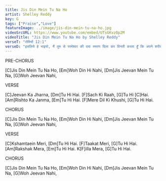 ```yaml
---
title: Jis Din Mein Tu Na Ho
artist: Shelley Reddy
key: G
tags: ["Praise","Love"]
featureImage: ../image/jis-din-mein-tu-na-ho.jpg
videoSrcURL: https://www.youtube.com/embed/UTsGKvzOp2M
videoTitle: "Jis Din Mein Tu Na Ho by Shelley Reddy"
verseT: "रोमियों 12:1"
verseD: "इसलिये हे भाइयो, मैं तुम से परमेश्‍वर की दया स्मरण दिला कर विनती करता हूँ कि अपने शरीरों को जीवित, और पवित्र, और परमेश्‍वर को भावता हुआ बलिदान करके चढ़ाओ। यही तुम्हारी आत्मिक सेवा है।"
---
```


PRE-CHORUS

[C]Jis Din Mein Tu Na Ho,
[Em]Woh Din Hi Nahi,
[Dm]Jis Jeevan Mein Tu Na,
[G]Woh Jeevan Nahi,

 
VERSE

[C]Jeevan Ka Jharna, [Dm]Tu Hi Hai.
[F]Sach Ki Raah, [G]Tu Hi [C]Hai.
[Am]Rishto Ka Janma, [Em]Tu Hi Hai.
[F]Mere Dil Ki Khushi, [G]Tu Hi Hai.


CHORUS

[C]Jis Din Mein Tu Na Ho,
[Em]Woh Din Hi Nahi,
[Dm]Jis Jeevan Mein Tu Na,
[G]Woh Jeevan Nahi,


VERSE

[C]Kshamtaein Meri, [Dm]Tu Hi Hai.
[F]Taakat Meri, [G]Tu Hi Hai.
[Am]Rakshak Mera, [Em]Tu Hi Hai.
K[F]illa Mera, [G]Tu Hi Hai.


CHORUS

[C]Jis Din Mein Tu Na Ho,
[Em]Woh Din Hi Nahi,
[Dm]Jis Jeevan Mein Tu Na,
[G]Woh Jeevan Nahi,
